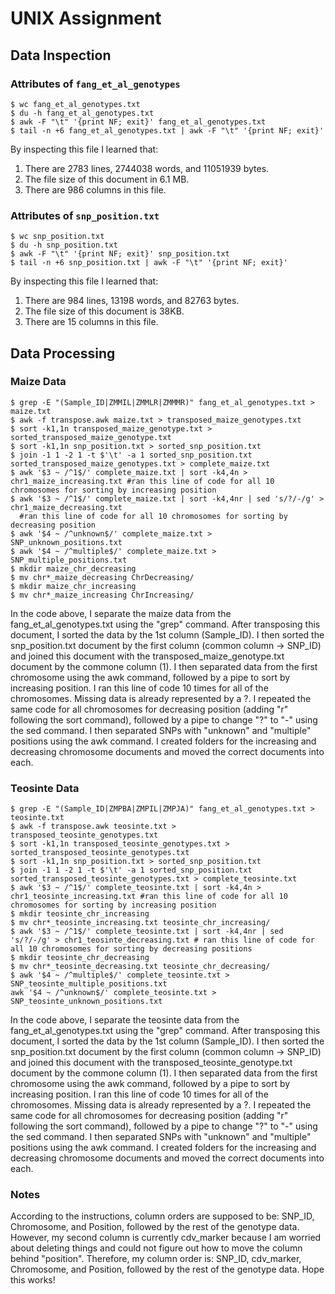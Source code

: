 # UNIX Assignment

## Data Inspection

### Attributes of `fang_et_al_genotypes`

```
$ wc fang_et_al_genotypes.txt
$ du -h fang_et_al_genotypes.txt
$ awk -F "\t" '{print NF; exit}' fang_et_al_genotypes.txt
$ tail -n +6 fang_et_al_genotypes.txt | awk -F "\t" '{print NF; exit}'
```

By inspecting this file I learned that:

1. There are 2783 lines, 2744038 words, and 11051939 bytes. 
2. The file size of this document in 6.1 MB. 
3. There are 986 columns in this file.



### Attributes of `snp_position.txt`

```
$ wc snp_position.txt
$ du -h snp_position.txt
$ awk -F "\t" '{print NF; exit}' snp_position.txt
$ tail -n +6 snp_position.txt | awk -F "\t" '{print NF; exit}'
```

By inspecting this file I learned that:

1. There are 984 lines, 13198 words, and 82763 bytes.
2. The file size of this document is 38KB.
3. There are 15 columns in this file. 



## Data Processing

### Maize Data

```
$ grep -E "(Sample_ID|ZMMIL|ZMMLR|ZMMMR)" fang_et_al_genotypes.txt > maize.txt
$ awk -f transpose.awk maize.txt > transposed_maize_genotypes.txt 
$ sort -k1,1n transposed_maize_genotype.txt > sorted_transposed_maize_genotype.txt
$ sort -k1,1n snp_position.txt > sorted_snp_position.txt   
$ join -1 1 -2 1 -t $'\t' -a 1 sorted_snp_position.txt sorted_transposed_maize_genotypes.txt > complete_maize.txt
$ awk '$3 ~ /^1$/' complete_maize.txt | sort -k4,4n > chr1_maize_increasing.txt #ran this line of code for all 10 chromosomes for sorting by increasing position
$ awk '$3 ~ /^1$/' complete_maize.txt | sort -k4,4nr | sed 's/?/-/g' > chr1_maize_decreasing.txt
  #ran this line of code for all 10 chromosomes for sorting by decreasing position
$ awk '$4 ~ /^unknown$/' complete_maize.txt > SNP_unknown_positions.txt
$ awk '$4 ~ /^multiple$/' complete_maize.txt > SNP_multiple_positions.txt
$ mkdir maize_chr_decreasing
$ mv chr*_maize_decreasing ChrDecreasing/
$ mkdir maize_chr_increasing
$ mv chr*_maize_increasing ChrIncreasing/
```

In the code above, I separate the maize data from the fang_et_al_genotypes.txt using the "grep" command. After transposing this document, I sorted the data by the 1st column (Sample_ID). I then sorted the snp_position.txt document by the first column (common column -> SNP_ID) and joined this document with the transposed_maize_genotype.txt document by the commone column (1). I then separated data from the first chromosome using the awk command, followed by a pipe to sort by increasing position. I ran this line of code 10 times for all of the chromosomes. Missing data is already represented by a ?. I repeated the same code for all chromosomes for decreasing position (adding "r" following the sort command), followed by a pipe to change "?" to "-" using the sed command. I then separated SNPs with "unknown" and "multiple" positions using the awk command. I created folders for the increasing and decreasing chromosome documents and moved the correct documents into each. 



### Teosinte Data

```
$ grep -E "(Sample_ID|ZMPBA|ZMPIL|ZMPJA)" fang_et_al_genotypes.txt > teosinte.txt
$ awk -f transpose.awk teosinte.txt > transposed_teosinte_genotypes.txt
$ sort -k1,1n transposed_teosinte_genotypes.txt > sorted_transposed_teosinte_genotypes.txt
$ sort -k1,1n snp_position.txt > sorted_snp_position.txt   
$ join -1 1 -2 1 -t $'\t' -a 1 sorted_snp_position.txt sorted_transposed_teosinte_genotypes.txt > complete_teosinte.txt
$ awk '$3 ~ /^1$/' complete_teosinte.txt | sort -k4,4n > chr1_teosinte_increasing.txt #ran this line of code for all 10 chromosomes for sorting by increasing position
$ mkdir teosinte_chr_increasing
$ mv chr*_teosinte_increasing.txt teosinte_chr_increasing/
$ awk '$3 ~ /^1$/' complete_teosinte.txt | sort -k4,4nr | sed 's/?/-/g' > chr1_teosinte_decreasing.txt # ran this line of code for all 10 chromosomes for sorting by decreasing positions
$ mkdir teosinte_chr_decreasing
$ mv chr*_teosinte_decreasing.txt teosinte_chr_decreasing/
$ awk '$4 ~ /^multiple$/' complete_teosinte.txt > SNP_teosinte_multiple_positions.txt
awk '$4 ~ /^unknown$/' complete_teosinte.txt > SNP_teosinte_unknown_positions.txt
```

In the code above, I separate the teosinte data from the fang_et_al_genotypes.txt using the "grep" command. After transposing this document, I sorted the data by the 1st column (Sample_ID). I then sorted the snp_position.txt document by the first column (common column -> SNP_ID) and joined this document with the transposed_teosinte_genotype.txt document by the commone column (1). I then separated data from the first chromosome using the awk command, followed by a pipe to sort by increasing position. I ran this line of code 10 times for all of the chromosomes. Missing data is already represented by a ?. I repeated the same code for all chromosomes for decreasing position (adding "r" following the sort command), followed by a pipe to change "?" to "-" using the sed command. I then separated SNPs with "unknown" and "multiple" positions using the awk command. I created folders for the increasing and decreasing chromosome documents and moved the correct documents into each. 

### Notes
According to the instructions, column orders are supposed to be: SNP_ID, Chromosome, and Position, followed by the rest of the genotype data. However, my second column is currently cdv_marker because I am worried about deleting things and could not figure out how to move the column behind "position". Therefore, my column order is: SNP_ID, cdv_marker, Chromosome, and Position, followed by the rest of the genotype data. Hope this works!
